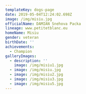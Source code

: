 ```yaml
---
templateKey: dogs-page
date: 2019-05-04T12:24:02.698Z
image: /img/misiu.jpg
officialName: DAMIAN Snehova Packa
lineage: www.petitetblanc.eu
homeName: Misiu
gender: veteran
birthDate: ''
achievements:
  - Champion
galleryImages:
  - description: ''
    image: /img/misiu1.jpg
  - image: /img/misiu.jpg
  - image: /img/misiu2.jpg
  - image: /img/misiu3.jpg
  - image: /img/misiu5.jpg
---
```


